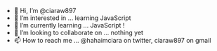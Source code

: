 - 👋 Hi, I’m @ciaraw897
- 👀 I’m interested in ... learning JavaScript
- 🌱 I’m currently learning ... JavaScript !
- 💞️ I’m looking to collaborate on ... nothing yet
- 📫 How to reach me ... @hahaimciara on twitter, ciaraw897 on gmail

<!---
ciaraw897/ciaraw897 is a ✨ special ✨ repository because its `README.md` (this file) appears on your GitHub profile.
You can click the Preview link to take a look at your changes.
--->
